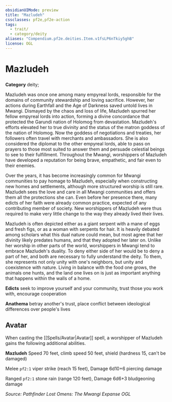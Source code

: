 ```yaml
---
obsidianUIMode: preview
title: "Mazludeh"
cssclasses: pf2e,pf2e-action
tags:
  - trait/
  - category/deity
aliases: "Compendium.pf2e.deities.Item.v1fsLP6nTkiy5ghB"
license: OGL
---
```

# Mazludeh

### 

**Category** deity; 




Mazludeh was once one among many empyreal lords, responsible for the domains of community stewardship and loving sacrifice. However, her actions during Earthfall and the Age of Darkness saved untold lives in Mwangi. Dismayed by the chaos and loss of life, Mazludeh spurred her fellow empyreal lords into action, forming a divine concordance that protected the Garundi nation of Holomog from devastation. Mazludeh's efforts elevated her to true divinity and the status of the matron goddess of the nation of Holomog. Now the goddess of negotiations and treaties, her followers often travel with merchants and ambassadors. She is also considered the diplomat to the other empyreal lords, able to pass on prayers to those most suited to answer them and persuade celestial beings to see to their fulfillment. Throughout the Mwangi, worshippers of Mazludeh have developed a reputation for being brave, empathetic, and fair even to their enemies.

Over the years, it has become increasingly common for Mwangi communities to pay homage to Mazludeh, especially when constructing new homes and settlements, although more structured worship is still rare. Mazludeh sees the love and care in all Mwangi communities and offers them all the protections she can. Even before her presence there, many edicts of her faith were already common practice, expected of any contributing member of society. New worshippers of Mazludeh were thus required to make very little change to the way they already lived their lives.

Mazludeh is often depicted either as a giant serpent with a mane of eggs and fresh figs, or as a woman with serpents for hair. It is heavily debated among scholars what this dual nature could mean, but most agree that her divinity likely predates humans, and that they adopted her later on. Unlike her worship in other parts of the world, worshippers in Mwangi tend to embrace Mazludeh's duality. To deny either side of her would be to deny a part of her, and both are necessary to fully understand the deity. To them, she represents not only unity with one's neighbors, but unity and coexistence with nature. Living in balance with the food one grows, the animals one hunts, and the land one lives on is just as important anything that happens within the walls of a home.

**Edicts** seek to improve yourself and your community, trust those you work with, encourage cooperation

**Anathema** betray another's trust, place conflict between ideological differences over people's lives

## Avatar

When casting the [[Spells/Avatar|Avatar]] spell, a worshipper of Mazludeh gains the following additional abilities.

**Mazludeh** Speed 70 feet, climb speed 50 feet, shield (hardness 15, can't be damaged)

Melee `pf2:1` viper strike (reach 15 feet), Damage 6d10+6 piercing damage

Ranged `pf2:1` stone rain (range 120 feet), Damage 6d6+3 bludgeoning damage

*Source: Pathfinder Lost Omens: The Mwangi Expanse*
*OGL*